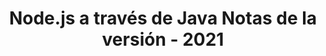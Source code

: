 ﻿---
title: Node.js a través de Java Notas de la versión - 2021
type: docs
weight: 9
url: /es/java/node-js-via-java-release-notes-2021/
---
